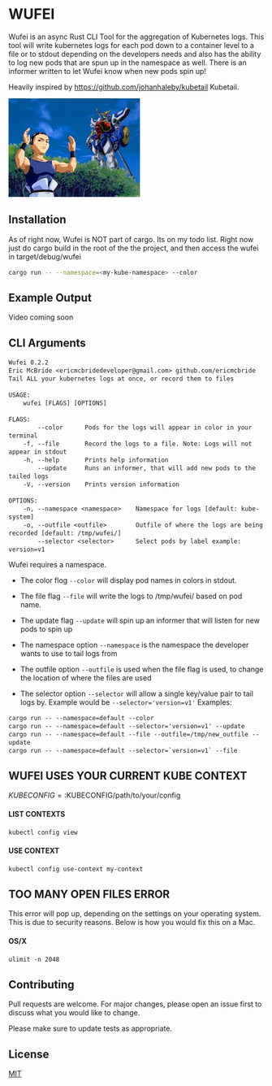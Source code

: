 # WUFEI
Wufei is an async Rust CLI Tool for the aggregation of Kubernetes logs. This tool will write kubernetes logs for each pod down to a container level to a file or to stdout depending on the developers needs and also has the ability to log new pods that are spun up in the namespace as well. There is an informer written to let Wufei know when new pods spin up!

Heavily inspired by https://github.com/johanhaleby/kubetail Kubetail.


![Wufei](wufei.jpeg?raw=true "Wufei")

## Installation
As of right now, Wufei is NOT part of cargo.  Its on my todo list.  Right now just do cargo build in the root of the the project, and then access the wufei in target/debug/wufei
```bash
cargo run -- --namespace=<my-kube-namespace> --color
```

## Example Output
Video coming soon

## CLI Arguments
```
Wufei 0.2.2
Eric McBride <ericmcbridedeveloper@gmail.com> github.com/ericmcbride
Tail ALL your kubernetes logs at once, or record them to files

USAGE:
    wufei [FLAGS] [OPTIONS]

FLAGS:
        --color      Pods for the logs will appear in color in your terminal
    -f, --file       Record the logs to a file. Note: Logs will not appear in stdout
    -h, --help       Prints help information
        --update     Runs an informer, that will add new pods to the tailed logs
    -V, --version    Prints version information

OPTIONS:
    -n, --namespace <namespace>    Namespace for logs [default: kube-system]
    -o, --outfile <outfile>        Outfile of where the logs are being recorded [default: /tmp/wufei/]
        --selector <selector>      Select pods by label example: version=v1
```

Wufei requires a namespace.
- The color flog `--color` will display pod names in colors in stdout.
- The file flag `--file` will write the logs to /tmp/wufei/<podname> based on pod name.
- The update flag `--update` will spin up an informer that will listen for new pods to spin up

- The namespace option `--namespace` is the namespace the developer wants to use to tail logs from
- The outfile option `--outfile` is used when the file flag is used, to change the location of
  where the files are used
- The selector option `--selector` will allow a single key/value pair to tail logs by.  Example
  would be `--selector='version=v1'`
Examples:

```
cargo run -- --namespace=default --color
cargo run -- --namespace=default --selector='version=v1' --update
cargo run -- --namespace=default --file --outfile=/tmp/new_outfile --update
cargo run -- --namespace=default --selector=`version=v1` --file
```

## WUFEI USES YOUR CURRENT KUBE CONTEXT
$KUBECONFIG=:$KUBECONFIG/path/to/your/config

#### LIST CONTEXTS
`kubectl config view`

#### USE CONTEXT
`kubectl config use-context my-context`

## TOO MANY OPEN FILES ERROR
This error will pop up, depending on the settings on your operating system.  This is due to
security reasons.  Below is how you would fix this on a Mac.
#### OS/X
`ulimit -n 2048`

## Contributing
Pull requests are welcome. For major changes, please open an issue first to discuss what you would like to change.

Please make sure to update tests as appropriate.

## License
[MIT](https://choosealicense.com/licenses/mit/)
